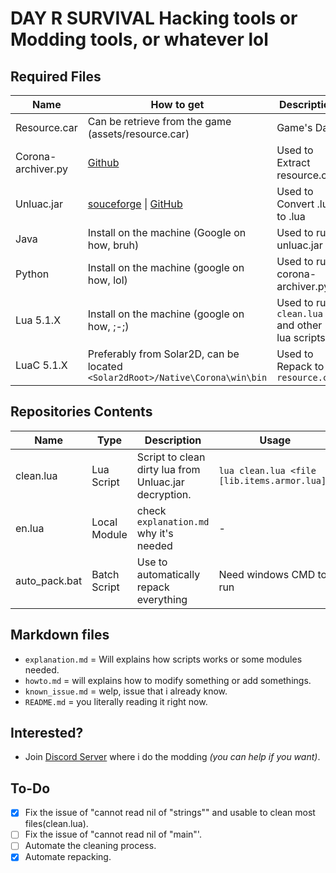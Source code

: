 # DAY R SURVIVAL Hacking tools or Modding tools, or whatever lol

## Required Files

| Name                    | How to get                                                                                                  | Description                                     |
| -----------             | -----------                                                                                                 | -----------                                     |
| Resource.car            | Can be retrieve from the game (assets/resource.car)                                                         | Game's Data                                     |
| Corona-archiver.py      | [Github](https://github.com/0BuRner/corona-archiver)                                                        | Used to Extract resource.car                    |
| Unluac.jar              | [souceforge](https://sourceforge.net/projects/unluac/) \| [GitHub](https://github.com/HansWessels/unluac)   | Used to Convert .lu to .lua                     | 
| Java                    | Install on the machine (Google on how, bruh)                                                                | Used to run unluac.jar                          |
| Python                  | Install on the machine (google on how, lol)                                                                 | Used to run corona-archiver.py                  |
| Lua 5.1.X               | Install on the machine (google on how, ;-;)                                                                 | Used to run `clean.lua` and other lua scripts   |
| LuaC 5.1.X              | Preferably from Solar2D, can be located `<Solar2dRoot>/Native\Corona\win\bin`                               | Used to Repack to `resource.car`                |

## Repositories Contents
| Name          | Type         | Description                                           | Usage                                        |
|-----------    |--------------|-------------------------------------------------------|--------------------------------------------  |
| clean.lua     | Lua Script   | Script to clean dirty lua from Unluac.jar decryption. | `lua clean.lua <file [lib.items.armor.lua]>` |
| en.lua        | Local Module | check `explanation.md` why it's needed                | -                                            |
| auto_pack.bat | Batch Script | Use to automatically repack everything                | Need windows CMD to run                      |


## Markdown files
- `explanation.md` = Will explains how scripts works or some modules needed.
- `howto.md` = will explains how to modify something or add somethings.
- `known_issue.md` = welp, issue that i already know.
- `README.md` = you literally reading it right now.

## Interested?
- Join [Discord Server](https://discord.gg/t4tGRkMfYX) where i do the modding _(you can help if you want)_.

## To-Do
- [x] Fix the issue of "cannot read nil of "strings"" and usable to clean most files(clean.lua).
- [ ] Fix the issue of "cannot read nil of "main"'.
- [ ] Automate the cleaning process.
- [x] Automate repacking.

